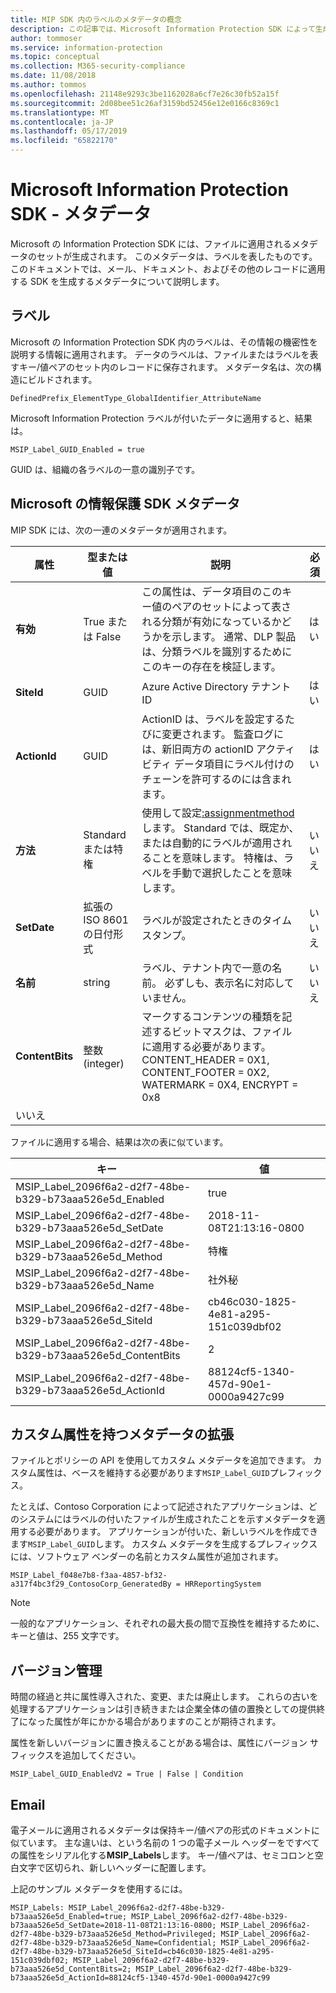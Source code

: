 ```yaml
---
title: MIP SDK 内のラベルのメタデータの概念
description: この記事では、Microsoft Information Protection SDK によって生成されるメタデータを理解できます。
author: tommoser
ms.service: information-protection
ms.topic: conceptual
ms.collection: M365-security-compliance
ms.date: 11/08/2018
ms.author: tommos
ms.openlocfilehash: 21148e9293c3be1162028a6cf7e26c30fb52a15f
ms.sourcegitcommit: 2d08bee51c26af3159bd52456e12e0166c8369c1
ms.translationtype: MT
ms.contentlocale: ja-JP
ms.lasthandoff: 05/17/2019
ms.locfileid: "65822170"
---
```

# <a name="microsoft-information-protection-sdk---metadata"></a>Microsoft Information Protection SDK - メタデータ

Microsoft の Information Protection SDK には、ファイルに適用されるメタデータのセットが生成されます。 このメタデータは、ラベルを表したものです。 このドキュメントでは、メール、ドキュメント、およびその他のレコードに適用する SDK を生成するメタデータについて説明します。

## <a name="labels"></a>ラベル

Microsoft の Information Protection SDK 内のラベルは、その情報の機密性を説明する情報に適用されます。 データのラベルは、ファイルまたはラベルを表すキー/値ペアのセット内のレコードに保存されます。 メタデータ名は、次の構造にビルドされます。

`DefinedPrefix_ElementType_GlobalIdentifier_AttributeName`

Microsoft Information Protection ラベルが付いたデータに適用すると、結果は。

`MSIP_Label_GUID_Enabled = true`

GUID は、組織の各ラベルの一意の識別子です。

## <a name="microsoft-information-protection-sdk-metadata"></a>Microsoft の情報保護 SDK メタデータ

MIP SDK には、次の一連のメタデータが適用されます。

| 属性 | 型または値                 | 説明                                                                                                                                                                                                                                        | 必須 |
|-----------|-------------------------------|----------------------------------------------------------------------------------------------------------------------------------------------------------------------------------------------------------------------------------------------------|-----------|
| **有効**   | True または False                 | この属性は、データ項目のこのキー値のペアのセットによって表される分類が有効になっているかどうかを示します。 通常、DLP 製品は、分類ラベルを識別するためにこのキーの存在を検証します。 | はい       |
| **SiteId**    | GUID                          | Azure Active Directory テナント ID                                                                                                                                                                                                                   | はい       |
| **ActionId**  | GUID                          | ActionID は、ラベルを設定するたびに変更されます。 監査ログには、新旧両方の actionID アクティビティ データ項目にラベル付けのチェーンを許可するのには含まれます。                                                                                 | はい       |
| **方法**    | Standard または特権        | 使用して設定[:assignmentmethod](reference/mip-enums-and-structs.md#assignmentmethod)します。 Standard では、既定か、または自動的にラベルが適用されることを意味します。 特権は、ラベルを手動で選択したことを意味します。                                                                                                                                                                                                                 | いいえ        |
| **SetDate**   | 拡張の ISO 8601 の日付形式 | ラベルが設定されたときのタイムスタンプ。                                                                                                                                                                                                              | いいえ        |
| **名前**      | string                        | ラベル、テナント内で一意の名前。 必ずしも、表示名に対応していません。                                                                                                                                                              | いいえ      |
| **ContentBits** | 整数 (integer) | マークするコンテンツの種類を記述するビットマスクは、ファイルに適用する必要があります。 CONTENT_HEADER = 0X1, CONTENT_FOOTER = 0X2, WATERMARK = 0X4, ENCRYPT = 0x8
 | いいえ |

ファイルに適用する場合、結果は次の表に似ています。

| キー                                                         | 値                                |
|-------------------------------------------------------------|--------------------------------------|
| MSIP_Label_2096f6a2-d2f7-48be-b329-b73aaa526e5d_Enabled     | true                                 |
| MSIP_Label_2096f6a2-d2f7-48be-b329-b73aaa526e5d_SetDate     | 2018-11-08T21:13:16-0800             |
| MSIP_Label_2096f6a2-d2f7-48be-b329-b73aaa526e5d_Method      | 特権                           |
| MSIP_Label_2096f6a2-d2f7-48be-b329-b73aaa526e5d_Name        | 社外秘                         |
| MSIP_Label_2096f6a2-d2f7-48be-b329-b73aaa526e5d_SiteId      | cb46c030-1825-4e81-a295-151c039dbf02 |
| MSIP_Label_2096f6a2-d2f7-48be-b329-b73aaa526e5d_ContentBits | 2                                    |
| MSIP_Label_2096f6a2-d2f7-48be-b329-b73aaa526e5d_ActionId    | 88124cf5-1340-457d-90e1-0000a9427c99 |

## <a name="extending-metadata-with-custom-attributes"></a>カスタム属性を持つメタデータの拡張

ファイルとポリシーの API を使用してカスタム メタデータを追加できます。 カスタム属性は、ベースを維持する必要があります`MSIP_Label_GUID`プレフィックス。 

たとえば、Contoso Corporation によって記述されたアプリケーションは、どのシステムにはラベルの付いたファイルが生成されたことを示すメタデータを適用する必要があります。 アプリケーションが付いた、新しいラベルを作成できます`MSIP_Label_GUID`します。 カスタム メタデータを生成するプレフィックスには、ソフトウェア ベンダーの名前とカスタム属性が追加されます。

```
MSIP_Label_f048e7b8-f3aa-4857-bf32-a317f4bc3f29_ContosoCorp_GeneratedBy = HRReportingSystem
```

> [!Note]
> 一般的なアプリケーション、それぞれの最大長の間で互換性を維持するために、キーと値は、255 文字です。

## <a name="versioning"></a>バージョン管理

時間の経過と共に属性導入された、変更、または廃止します。 これらの古いを処理するアプリケーションは引き続きまたは企業全体の値の置換としての提供終了になった属性が年にかかる場合がありますのことが期待されます。

属性を新しいバージョンに置き換えることがある場合は、属性にバージョン サフィックスを追加してください。

`MSIP_Label_GUID_EnabledV2 = True | False | Condition`

## <a name="email"></a>Email

電子メールに適用されるメタデータは保持キー/値ペアの形式のドキュメントに似ています。 主な違いは、という名前の 1 つの電子メール ヘッダーをですべての属性をシリアル化する**MSIP_Labels**します。 キー/値ペアは、セミコロンと空白文字で区切られ、新しいヘッダーに配置します。

上記のサンプル メタデータを使用するには。

```
MSIP_Labels: MSIP_Label_2096f6a2-d2f7-48be-b329-b73aaa526e5d_Enabled=true; MSIP_Label_2096f6a2-d2f7-48be-b329-b73aaa526e5d_SetDate=2018-11-08T21:13:16-0800; MSIP_Label_2096f6a2-d2f7-48be-b329-b73aaa526e5d_Method=Privileged; MSIP_Label_2096f6a2-d2f7-48be-b329-b73aaa526e5d_Name=Confidential; MSIP_Label_2096f6a2-d2f7-48be-b329-b73aaa526e5d_SiteId=cb46c030-1825-4e81-a295-151c039dbf02; MSIP_Label_2096f6a2-d2f7-48be-b329-b73aaa526e5d_ContentBits=2; MSIP_Label_2096f6a2-d2f7-48be-b329-b73aaa526e5d_ActionId=88124cf5-1340-457d-90e1-0000a9427c99
```
